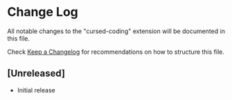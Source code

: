 # Change Log

All notable changes to the "cursed-coding" extension will be documented in this file.

Check [Keep a Changelog](http://keepachangelog.com/) for recommendations on how to structure this file.

## [Unreleased]

- Initial release